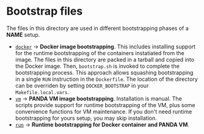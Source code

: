 # Bootstrap files

The files in this directory are used in different bootstrapping phases of
a __NAME__ setup.

* [`docker`](docker) → **Docker image bootstrapping**.
  This includes installing support for the runtime bootstrapping of the
  containers instatiated from the image.
  The files in this directory are packed in a tarball and copied into the
  Docker image. Then, `bootstrap.sh` is invoked to complete the bootstrapping
  process. This approach allows squashing bootstrapping in a single `RUN`
  instruction in the `Dockerfile`.
  The location of the directory can be overriden by setting `DOCKER_BOOTSTRAP`
  in your `Makefile.local.vars`.
* [`vm`](vm) → **PANDA VM image bootstrapping**. Installation is manual.
  The scripts provide support for runtime bootstrapping of the VM, plus
  some convenience functions for VM maintenance. If you don't need runtime
  bootstrapping for yours setup, you may skip installation.
* [`run`](run) → **Runtime bootstrapping for Docker container and PANDA VM**.
